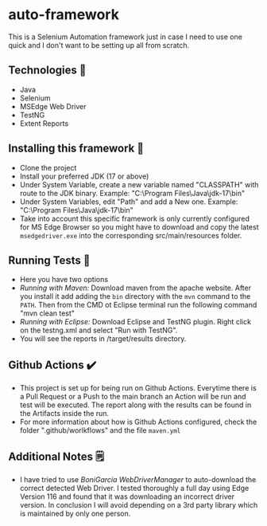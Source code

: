 # auto-framework
This is a Selenium Automation framework just in case I need to use one quick and I don't want to be setting up all from scratch.

## Technologies 👾
- Java
- Selenium
- MSEdge Web Driver
- TestNG
- Extent Reports

## Installing this framework 💾
- Clone the project
- Install your preferred JDK (17 or above)
- Under System Variable, create a new variable named "CLASSPATH" with route to the JDK binary. Example: "C:\Program Files\Java\jdk-17\bin"
- Under System Variables, edit "Path" and add a New one. Example: "C:\Program Files\Java\jdk-17\bin"
- Take into account this specific framework is only currently configured for MS Edge Browser so you might have to download and copy the latest `msedgedriver.exe` into the corresponding src/main/resources folder.

## Running Tests 🏃
- Here you have two options
- _Running with Maven:_ Download maven from the apache website. After you install it add adding the `bin` directory with the `mvn` command to the `PATH`. Then from the CMD ot Eclipse terminal run the following command "mvn clean test"
- _Running with Eclipse:_ Download Eclipse and TestNG plugin. Right click on the testng.xml and select "Run with TestNG".
- You will see the reports in /target/results directory.
 
## Github Actions ✔️
- This project is set up for being run on Github Actions. Everytime there is a Pull Request or a Push to the main branch an Action will be run and test will be executed. The report along with the results can be found in the Artifacts inside the run.
- For more information about how is Github Actions configured, check the folder ".github/worlkflows" and the file `maven.yml`

## Additional Notes 🗒️
- I have tried to use _BoniGarcia WebDriverManager_ to auto-download the correct detected Web Driver. I tested thoroughly a full day using Edge Version 116 and found that it was downloading an incorrect driver version. In conclusion I will avoid depending on a 3rd party library which is maintained by only one person.
  

